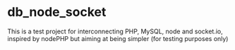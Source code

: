 # db_node_socket
This is a test project for interconnecting PHP, MySQL, node and socket.io, inspired by nodePHP but aiming at being simpler (for testing purposes only)
